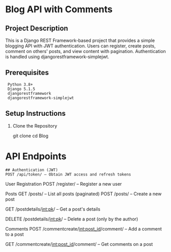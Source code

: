  # Blog API with Comments

## Project Description
This is a Django REST Framework-based project that provides a simple blogging API with JWT authentication. Users can register, create posts, comment on others' posts, and view content with pagination. Authentication is handled using djangorestframework-simplejwt.

## Prerequisites
     Python 3.8+
     Django 5.1.5
     djangorestframework
     djangorestframework-simplejwt

 ## Setup Instructions
 1. Clone the Repository

    git clone <repository-url>
    cd Blog


# API Endpoints
    ## Authentication (JWT)
    POST /api/token/ – Obtain JWT access and refresh tokens

   User Registration
   POST /register/ – Register a new user

   Posts
   GET /posts/ – List all posts (paginated)
   POST /posts/ – Create a new post

   GET /postdetails/<int:pk>/ – Get a post's details 

   DELETE /postdetails/<int:pk>/ – Delete a post (only by the author)

   Comments
   POST /commentcreate/<int:post_id>/comment/ – Add a comment to a post

   GET /commentcreate/<int:post_id>/comment/ – Get comments on a post  